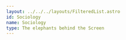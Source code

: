 ```yaml
---
layout: ../../../layouts/FilteredList.astro
id: Sociology
name: Sociology
type: The elephants behind the Screen
---
```

